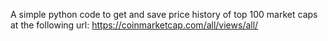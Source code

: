 A simple python code to get and save price history of top 100 market caps at
the following url: https://coinmarketcap.com/all/views/all/

